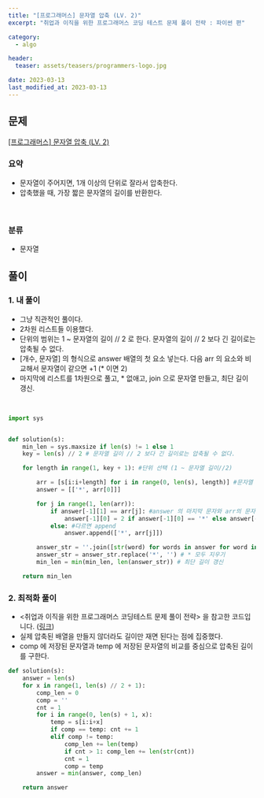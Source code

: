 ```yaml
---
title: "[프로그래머스] 문자열 압축 (LV. 2)"
excerpt: "취업과 이직을 위한 프로그래머스 코딩 테스트 문제 풀이 전략 : 파이썬 편"

category:
  - algo

header:
  teaser: assets/teasers/programmers-logo.jpg

date: 2023-03-13
last_modified_at: 2023-03-13
---
```


## 문제

[[프로그래머스] 문자열 압축 (LV. 2)](https://programmers.co.kr/learn/courses/30/lessons/60057)

### 요약

- 문자열이 주어지면, 1개 이상의 단위로 잘라서 압축한다.
- 압축했을 때, 가장 짧은 문자열의 길이를 반환한다.

<br>

### 분류

- 문자열

## 풀이

### 1. 내 풀이

- 그냥 직관적인 풀이다.
- 2차원 리스트들 이용했다.
- 단위의 범위는 1 ~ 문자열의 길이 // 2 로 한다. 문자열의 길이 // 2 보다 긴 길이로는 압축될 수 없다.
- [개수, 문자열] 의 형식으로 answer 배열의 첫 요소 넣는다. 다음 arr 의 요소와 비교해서 문자열이 같으면 +1 (\* 이면 2)
- 마지막에 리스트를 1차원으로 풀고, \* 없애고, join 으로 문자열 만들고, 최단 길이 갱신.

<br>

```python
import sys


def solution(s):
    min_len = sys.maxsize if len(s) != 1 else 1
    key = len(s) // 2 # 문자열 길이 // 2 보다 긴 길이로는 압축될 수 없다.

    for length in range(1, key + 1): #단위 선택 (1 ~ 문자열 길이//2)

        arr = [s[i:i+length] for i in range(0, len(s), length)] #문자열 잘라서 list 로
        answer = [['*', arr[0]]]

        for j in range(1, len(arr)):
            if answer[-1][1] == arr[j]: #answer 의 마지막 문자와 arr의 문자가 같으면 앞의 수 +1
                answer[-1][0] = 2 if answer[-1][0] == '*' else answer[-1][0] + 1
            else: #다르면 append
                answer.append(['*', arr[j]])

        answer_str = ''.join([str(word) for words in answer for word in words]) #join 으로 한 문자열로 합침 (2차원 리스트 flatten)
        answer_str = answer_str.replace('*', '') # * 모두 지우기
        min_len = min(min_len, len(answer_str)) # 최단 길이 갱신

    return min_len

```

### 2. 최적화 풀이

- \<취업과 이직을 위한 프로그래머스 코딩테스트 문제 풀이 전략\> 을 참고한 코드입니다. ([링크](https://github.com/gilbutITbook/080338/blob/main/4%EC%9E%A5/%EB%AC%B8%EC%9E%90%EC%97%B4_%EC%95%95%EC%B6%95.py))
- 실제 압축된 배열을 만들지 않더라도 길이만 재면 된다는 점에 집중했다.
- comp 에 저장된 문자열과 temp 에 저장된 문자열의 비교를 중심으로 압축된 길이를 구한다.

```python
def solution(s):
    answer = len(s)
    for x in range(1, len(s) // 2 + 1):
        comp_len = 0
        comp = ''
        cnt = 1
        for i in range(0, len(s) + 1, x):
            temp = s[i:i+x]
            if comp == temp: cnt += 1
            elif comp != temp:
                comp_len += len(temp)
                if cnt > 1: comp_len += len(str(cnt))
                cnt = 1
                comp = temp
        answer = min(answer, comp_len)

    return answer
```

<br>
